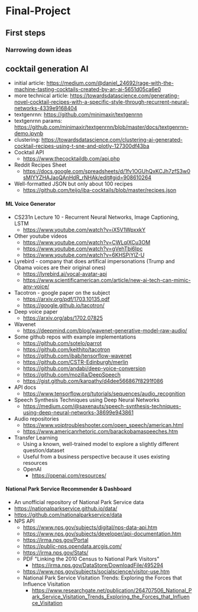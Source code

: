 # Final-Project

## First steps

### Narrowing down ideas

## cocktail generation AI
* initial article: 
https://medium.com/@daniel_24692/rage-with-the-machine-tasting-cocktails-created-by-an-ai-5651d05ca6e0
* more technical article: 
https://towardsdatascience.com/generating-novel-cocktail-recipes-with-a-specific-style-through-recurrent-neural-networks-4339e9168404
* textgenrnn:
https://github.com/minimaxir/textgenrnn
* textgenrnn params:
https://github.com/minimaxir/textgenrnn/blob/master/docs/textgenrnn-demo.ipynb
* clustering:
https://towardsdatascience.com/clustering-ai-generated-cocktail-recipes-using-t-sne-and-plotly-127300df43ba
* Cocktail API
    * https://www.thecocktaildb.com/api.php
* Reddit Recipes Sheet
    * https://docs.google.com/spreadsheets/d/1fv1OGUhQxKCJh7zfS3w0sMIYYZHAJaoQAnHdR_rNHAk/edit#gid=908610264
* Well-formatted JSON but only about 100 recipes
    * https://github.com/teijo/iba-cocktails/blob/master/recipes.json


#### ML Voice Generator

* CS231n  Lecture 10 - Recurrent Neural Networks, Image Captioning, LSTM
    * https://www.youtube.com/watch?v=iX5V1WpxxkY
* Other youtube videos
    * https://www.youtube.com/watch?v=CWLqlXCu3OM
    * https://www.youtube.com/watch?v=gVehTbi6Ipc
    * https://www.youtube.com/watch?v=6KHSPiYlZ-U
* Lyrebird - company that does artifical impersonations (Trump and Obama voices are their original ones)
    * https://lyrebird.ai/vocal-avatar-api
    * https://www.scientificamerican.com/article/new-ai-tech-can-mimic-any-voice/
* Tacotron - google paper on the subject
    * https://arxiv.org/pdf/1703.10135.pdf
    * https://google.github.io/tacotron/
* Deep voice paper
    * https://arxiv.org/abs/1702.07825
* Wavenet 
    * https://deepmind.com/blog/wavenet-generative-model-raw-audio/
* Some github repos with example implementations
    * https://github.com/sotelo/parrot
    * https://github.com/keithito/tacotron
    * https://github.com/ibab/tensorflow-wavenet
    * https://github.com/CSTR-Edinburgh/merlin
    * https://github.com/andabi/deep-voice-conversion
    * https://github.com/mozilla/DeepSpeech
    * https://gist.github.com/karpathy/d4dee566867f8291f086
* API docs
    * https://www.tensorflow.org/tutorials/sequences/audio_recognition
* Speech Synthesis Techniques using Deep Neural Networks
    * https://medium.com/@saxenauts/speech-synthesis-techniques-using-deep-neural-networks-38699e943861
* Audio repositories
    * https://www.voiptroubleshooter.com/open_speech/american.html
    * https://www.americanrhetoric.com/barackobamaspeeches.htm
* Transfer Learning
    * Using a known, well-trained model to explore a slightly different question/dataset
    * Useful from a business perspective because it uses existing resources
    * OpenAI
        * https://openai.com/resources/

#### National Park Service Recommender & Dashboard

* An unofficial repository of National Park Service data
* https://nationalparkservice.github.io/data/
* https://github.com/nationalparkservice/data
* NPS API
    * https://www.nps.gov/subjects/digital/nps-data-api.htm
    * https://www.nps.gov/subjects/developer/api-documentation.htm
    * https://irma.nps.gov/Portal
    * https://public-nps.opendata.arcgis.com/
    * https://irma.nps.gov/Stats/
    * PDF "Linking the 2010 Census to National Park Visitors"
        * https://irma.nps.gov/DataStore/DownloadFile/495294
    * https://www.nps.gov/subjects/socialscience/visitor-use.htm
    * National Park Service Visitation Trends:  Exploring the Forces that Influence Visitation
        * https://www.researchgate.net/publication/264707506_National_Park_Service_Visitation_Trends_Exploring_the_Forces_that_Influence_Visitation
